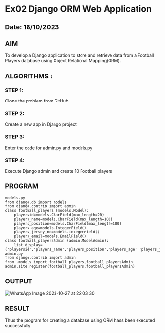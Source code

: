 # Ex02 Django ORM Web Application
## Date: 18/10/2023
## AIM
To develop a Django application to store and retrieve data from a Football Players database using Object Relational Mapping(ORM).
## ALGORITHMS :
### STEP 1:
Clone the problem from GitHub
### STEP 2:
Create a new app in Django project
### STEP 3:
Enter the code for admin.py and models.py
### STEP 4:
Execute Django admin and create 10 Football players
## PROGRAM
```
models.py
from django.db import models
from django.contrib import admin
class football_players (models.Model):
    playersid=models.CharField(max_length=20)
    players_name=models.CharField(max_length=100)
    players_position=models.CharField(max_length=100)
    players_age=models.IntegerField()
    players_jersey_no=models.IntegerField()
    players_email=models.EmailField()
class football_playersAdmin (admin.ModelAdmin):
    list_display=('playersid','players_name','players_position','players_age','players_jersey_no','players_email')
admin.py
from django.contrib import admin
from .models import football_players,football_playersAdmin
admin.site.register(football_players,football_playersAdmin)
```
## OUTPUT
![WhatsApp Image 2023-10-27 at 22 03 30](https://github.com/Gokkul-M/ORM/assets/144870543/250fff5b-1a14-49ff-b6fa-03f5d1954eb3)
## RESULT
Thus the program for creating a database using ORM hass been executed successfully
